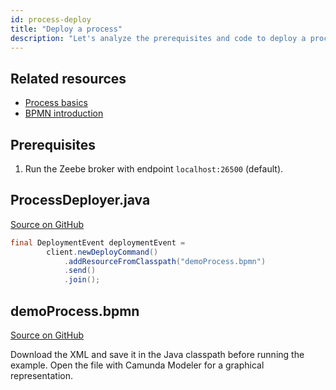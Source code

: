 ```yaml
---
id: process-deploy
title: "Deploy a process"
description: "Let's analyze the prerequisites and code to deploy a process using Java."
---
```


## Related resources

- [Process basics](../../components/concepts/processes.md)
- [BPMN introduction](../../components/modeler/bpmn/bpmn-primer.md)

## Prerequisites

1. Run the Zeebe broker with endpoint `localhost:26500` (default).

## ProcessDeployer.java

[Source on GitHub](https://github.com/camunda-cloud/zeebe/tree/develop/samples/src/main/java/io/camunda/zeebe/example/process/ProcessDeployer.java)

```java
final DeploymentEvent deploymentEvent =
        client.newDeployCommand()
            .addResourceFromClasspath("demoProcess.bpmn")
            .send()
            .join();
```

## demoProcess.bpmn

[Source on GitHub](https://github.com/camunda-cloud/zeebe/tree/develop/samples/src/main/resources/demoProcess.bpmn)

Download the XML and save it in the Java classpath before running the example. Open the file with Camunda Modeler for a graphical representation.

<!--
```xml
{{#include ../../../../samples/src/main/resources/demoProcess.bpmn}}
```
-->

